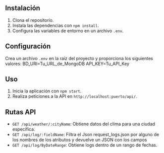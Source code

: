 ## Instalación

1. Clona el repositorio.
2. Instala las dependencias con `npm install`.
3. Configura las variables de entorno en un archivo `.env`.

## Configuración

Crea un archivo `.env` en la raíz del proyecto y proporciona los siguientes valores:
BD_URI=Tu_URL_de_MongoDB
API_KEY=Tu_API_Key

## Uso

1. Inicia la aplicación con `npm start`.
2. Realiza peticiones a la API en `http://localhost:puerto/api/`.

## Rutas API

- `GET /api/weather/:cityName`: Obtiene datos del clima para una ciudad específica.
- `GET /api/log/:fieldName`: Filtra el Json request_logs.json por alguno de los nombres de los atributos y devuelve un JSON con los campos
- `GET /api/log/ByDateRange`: Obtiene logs dentro de un rango de fechas.